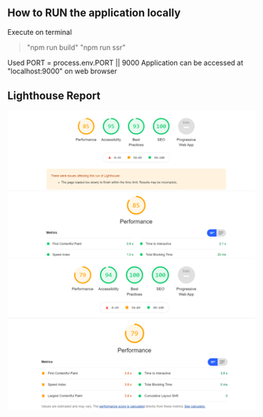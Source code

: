 ## How to RUN the application locally

Execute on terminal
> "npm run build"
> "npm run ssr" 


Used PORT = process.env.PORT || 9000
Application can be accessed at "localhost:9000" on web browser


## Lighthouse Report

![Lighthouse Report](./Report-Desktop.PNG?raw=true "Report")
![Lighthouse Report](./Report-Mobile.PNG?raw=true "Report")
